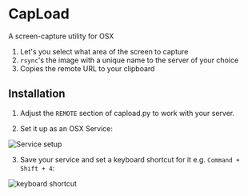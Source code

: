 # CapLoad

A screen-capture utility for OSX

1. Let's you select what area of the screen to capture
2. `rsync`'s the image with a unique name to the server of your choice
3. Copies the remote URL to your clipboard 


## Installation

1. Adjust the `REMOTE` section of capload.py to work with your server.

2. Set it up as an OSX Service:

![Service setup](http://i.danmasq.com/cap.1380516153.png)

3. Save your service and set a keyboard shortcut for it e.g. `Command + Shift + 4`:

![keyboard shortcut](http://i.danmasq.com/cap.1380516296.png)
